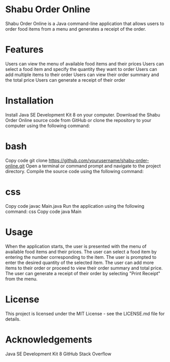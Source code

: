 # Shabu Order Online
 Shabu Order Online is a Java command-line application that allows users to order food items from a menu and generates a receipt of the order.



# Features
 Users can view the menu of available food items and their prices
 Users can select a food item and specify the quantity they want to order
 Users can add multiple items to their order
 Users can view their order summary and the total price
 Users can generate a receipt of their order

# Installation
  Install Java SE Development Kit 8 on your computer.
  Download the Shabu Order Online source code from GitHub or clone the repository to your computer using the following command:

# bash
  Copy code
  git clone https://github.com/yourusername/shabu-order-online.git
  Open a terminal or command prompt and navigate to the project directory.
  Compile the source code using the following command:

# css
Copy code
javac Main.java
Run the application using the following command:
css
Copy code
java Main

# Usage
When the application starts, the user is presented with the menu of available food items and their prices.
The user can select a food item by entering the number corresponding to the item.
The user is prompted to enter the desired quantity of the selected item.
The user can add more items to their order or proceed to view their order summary and total price.
The user can generate a receipt of their order by selecting "Print Receipt" from the menu.

# License
This project is licensed under the MIT License - see the LICENSE.md file for details.

# Acknowledgements
Java SE Development Kit 8
GitHub
Stack Overflow

